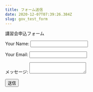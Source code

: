 ```yaml
---
title: フォーム送信
date: 2020-12-07T07:39:26.384Z
slug: gov_test_form
---
```

講習会申込フォーム
<form name="kosyukai" method="POST" netlify-honeypot="bot-field" data-netlify="true">
<input type="hidden" name="form-name" value="kosyukai" />
<p>Your Name: <input type="text" name="name" /></p>
<p>Your Email: <input type="email" name="email" /></p>
<p>メッセージ: <textarea name="message"></textarea>
</p>
<p><button type="submit">送信</button></p>
</form>
